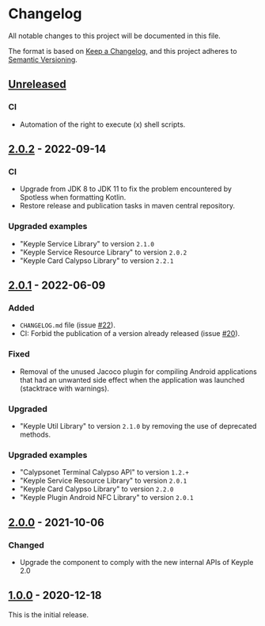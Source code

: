 # Changelog
All notable changes to this project will be documented in this file.

The format is based on [Keep a Changelog](https://keepachangelog.com/en/1.0.0/),
and this project adheres to [Semantic Versioning](https://semver.org/spec/v2.0.0.html).

## [Unreleased]
### CI
- Automation of the right to execute (x) shell scripts.

## [2.0.2] - 2022-09-14
### CI
- Upgrade from JDK 8 to JDK 11 to fix the problem encountered by Spotless when formatting Kotlin.
- Restore release and publication tasks in maven central repository.
### Upgraded examples
- "Keyple Service Library" to version `2.1.0`
- "Keyple Service Resource Library" to version `2.0.2`
- "Keyple Card Calypso Library" to version `2.2.1`

## [2.0.1] - 2022-06-09
### Added
- `CHANGELOG.md` file (issue [#22]).
- CI: Forbid the publication of a version already released (issue [#20]).
### Fixed
- Removal of the unused Jacoco plugin for compiling Android applications that had an unwanted side effect when the application was launched (stacktrace with warnings).
### Upgraded
- "Keyple Util Library" to version `2.1.0` by removing the use of deprecated methods.
### Upgraded examples
- "Calypsonet Terminal Calypso API" to version `1.2.+`
- "Keyple Service Resource Library" to version `2.0.1`
- "Keyple Card Calypso Library" to version `2.2.0`
- "Keyple Plugin Android NFC Library" to version `2.0.1`

## [2.0.0] - 2021-10-06
### Changed
- Upgrade the component to comply with the new internal APIs of Keyple 2.0

## [1.0.0] - 2020-12-18
This is the initial release.

[unreleased]: https://github.com/calypsonet/keyple-plugin-cna-famoco-se-communication-java-lib/compare/2.0.2...HEAD
[2.0.2]: https://github.com/calypsonet/keyple-plugin-cna-famoco-se-communication-java-lib/compare/2.0.1...2.0.2
[2.0.1]: https://github.com/calypsonet/keyple-plugin-cna-famoco-se-communication-java-lib/compare/2.0.0...2.0.1
[2.0.0]: https://github.com/calypsonet/keyple-plugin-cna-famoco-se-communication-java-lib/compare/1.0.0...2.0.0
[1.0.0]: https://github.com/calypsonet/keyple-plugin-cna-famoco-se-communication-java-lib/releases/tag/1.0.0

[#22]: https://github.com/calypsonet/keyple-plugin-cna-famoco-se-communication-java-lib/issues/22
[#20]: https://github.com/calypsonet/keyple-plugin-cna-famoco-se-communication-java-lib/issues/20